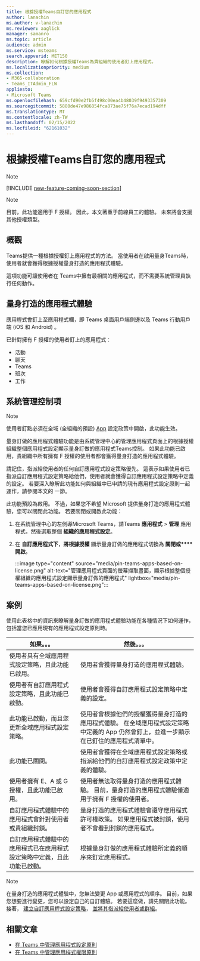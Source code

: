 ```yaml
---
title: 根據授權Teams自訂您的應用程式
author: lanachin
ms.author: v-lanachin
ms.reviewer: aaglick
manager: samanro
ms.topic: article
audience: admin
ms.service: msteams
search.appverid: MET150
description: 瞭解如何根據授權Teams為貴組織的使用者釘上應用程式。
ms.localizationpriority: medium
ms.collection:
- M365-collaboration
- Teams_ITAdmin_FLW
appliesto:
- Microsoft Teams
ms.openlocfilehash: 659cfd90e2fb5f498c00ea4b48039f9493357309
ms.sourcegitcommit: 5880de47e986854fca873ae75f76a7ecad194dff
ms.translationtype: MT
ms.contentlocale: zh-TW
ms.lasthandoff: 02/15/2022
ms.locfileid: "62161032"
---
```

# <a name="tailor-your-teams-apps-based-on-license"></a>根據授權Teams自訂您的應用程式

> [!NOTE]
> [!INCLUDE [new-feature-coming-soon-section](includes/new-feature-coming-soon-section.md)]

> [!NOTE]
> 目前，此功能適用于 F 授權。 因此，本文著重于前線員工的體驗。 未來將會支援其他授權類型。

## <a name="overview"></a>概觀

Teams提供一種根據授權釘上應用程式的方法。 當使用者在啟用量身Teams時，使用者就會獲得根據授權量身打造的應用程式體驗。

這項功能可讓使用者在 Teams中擁有最相關的應用程式，而不需要系統管理員執行任何動作。

## <a name="tailored-app-experience"></a>量身打造的應用程式體驗

應用程式會釘上至應用程式欄，即 Teams 桌面用戶端側邊以及 Teams 行動用戶端 (iOS 和 Android) 。

已針對擁有 F 授權的使用者釘上的應用程式：

- 活動
- 聊天
- Teams
- 班次
- 工作

## <a name="admin-controls"></a>系統管理控制項

> [!NOTE]
> 使用者釘點必須在全域 (全組織的預設) [App](teams-app-setup-policies.md) 設定政策中開啟，此功能生效。

量身訂做的應用程式體驗功能是由系統管理中心的管理應用程式頁面上的根據授權組織整個應用程式設定顯示量身[](manage-apps.md#manage-org-wide-app-settings)訂做的應用程式Teams控制。 如果此功能已啟用，貴組織中所有擁有 F 授權的使用者都會獲得量身打造的應用程式體驗。

請記住，指派給使用者的任何自訂應用程式設定策略優先。 這表示如果使用者已指派自訂應用程式設定策略給他們，使用者就會獲得自訂應用程式設定策略中定義的設定。 若要深入瞭解此功能如何與組織中已申請的現有應用程式設定原則一起運作，請參閱本文的 一節[](#scenarios)。

此功能預設為啟用。 不過，如果您不希望 Microsoft 提供量身打造的應用程式體驗，您可以關閉此功能。 若要關閉或開啟此功能：

1. 在系統管理中心的左側導Microsoft Teams，請Teams **應用程式**  >  **管理** 應用程式，然後選取整個 **組織的應用程式設定**。
2. 在 **自訂應用程式下**，**將根據授權** 顯示量身訂做的應用程式切換為 **關閉或****開啟**。

    :::image type="content" source="media/pin-teams-apps-based-on-license.png" alt-text="管理應用程式頁面的螢幕擷取畫面，顯示根據整個授權組織的應用程式設定顯示量身訂做的應用程式" lightbox="media/pin-teams-apps-based-on-license.png":::

## <a name="scenarios"></a>案例

使用此表格中的資訊來瞭解量身訂做的應用程式體驗功能在各種情況下如何運作，包括當您已應用現有的應用程式設定原則時。

|如果。。。  |然後。。。 |
|---------|---------|
|使用者具有全域應用程式設定策略，且此功能已啟用。     | 使用者會獲得量身打造的應用程式體驗。        |
|使用者有自訂應用程式設定策略，且此功能已啟動。    |使用者會獲得自訂應用程式設定策略中定義的設定。          |
|此功能已啟動，而且您更新全域應用程式設定策略。     |使用者會根據他們的授權獲得量身打造的應用程式體驗。 在全域應用程式設定策略中定義的 App 仍然會釘上，並進一步顯示在已釘住的應用程式清單中。          |
|此功能已關閉。   | 使用者會獲得在全域應用程式設定策略或指派給他們的自訂應用程式設定政策中定義的體驗。          |
|使用者擁有 E、A 或 G 授權，且此功能已啟用。   | 使用者無法取得量身打造的應用程式體驗。 目前，量身打造的應用程式體驗僅適用于擁有 F 授權的使用者。        |
|自訂應用程式體驗中的應用程式會針對使用者或貴組織封鎖。      |量身打造的應用程式體驗會遵守應用程式許可權政策。 如果應用程式被封鎖，使用者不會看到封鎖的應用程式。           |
|自訂應用程式體驗中的應用程式已在應用程式設定策略中定義，且此功能已啟動。 |根據量身訂做的應用程式體驗所定義的順序來釘定應用程式。        |

> [!NOTE]
> 在量身打造的應用程式體驗中，您無法變更 App 或應用程式的順序。 目前，如果您想要進行變更，您可以設定自己的自訂體驗。 若要這麼做，請先關閉此功能。 接著， [建立自訂應用程式設定策略](teams-app-setup-policies.md)， [並將其指派給使用者或群組](assign-policies-users-and-groups.md)。

## <a name="related-articles"></a>相關文章

- [在 Teams 中管理應用程式設定原則](teams-app-setup-policies.md)
- [在 Teams 中管理應用程式權限原則](teams-app-permission-policies.md)
